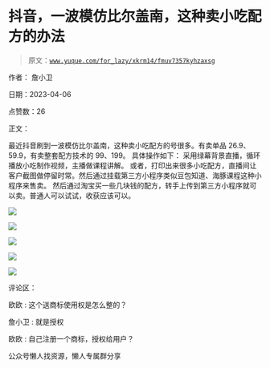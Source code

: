 # 抖音，一波模仿比尔盖南，这种卖小吃配方的办法

> 原文：[`www.yuque.com/for_lazy/xkrm14/fmuv7357kyhzaxsg`](https://www.yuque.com/for_lazy/xkrm14/fmuv7357kyhzaxsg)



作者： 詹小卫



日期：2023-04-06



点赞数：26



正文：



最近抖音刷到一波模仿比尔盖南，这种卖小吃配方的号很多。有卖单品 26.9、59.9，有卖整套配方技术的 99、199。 具体操作如下： 采用绿幕背景直播，循环播放小吃制作视频，主播做课程讲解。 或者，打印出来很多小吃配方，直播间让客户截图做停留时常。然后通过挂载第三方小程序类似豆包知道、海豚课程这种小程序来售卖。 然后通过淘宝买一些几块钱的配方，转手上传到第三方小程序就可以卖。普通人可以试试，收获应该可以。



![](img/e1770d7bcc21501d16394d6053ab224b.png)



![](img/8b7df2fbdf8a68c497e7d21373c70146.png)



![](img/6db05b382db07db30fa7e80afa59c646.png)



![](img/29163788136d1fd0c40da76e805786bf.png)



![](img/4795441e046634227fdbb6acdc9c06a5.png)



评论区：



欧欧 : 这个送商标使用权是怎么整的？



詹小卫 : 就是授权



欧欧 : 自己注册一个商标，授权给用户？



公众号懒人找资源，懒人专属群分享

